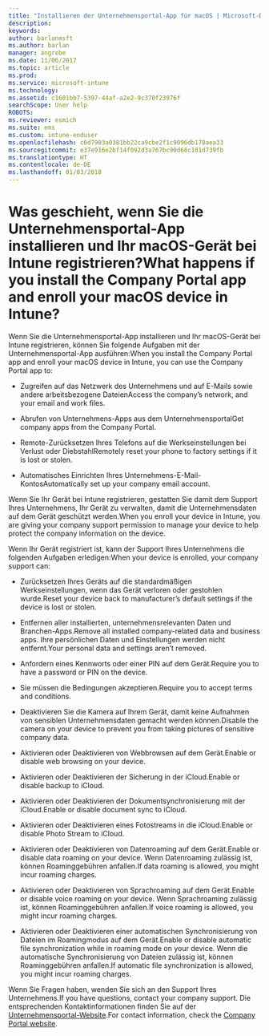 ```yaml
---
title: "Installieren der Unternehmensportal-App für macOS | Microsoft-Dokumentation"
description: 
keywords: 
author: barlanmsft
ms.author: barlan
manager: angrobe
ms.date: 11/06/2017
ms.topic: article
ms.prod: 
ms.service: microsoft-intune
ms.technology: 
ms.assetid: c1601bb7-5397-44af-a2e2-9c370f23976f
searchScope: User help
ROBOTS: 
ms.reviewer: esmich
ms.suite: ems
ms.custom: intune-enduser
ms.openlocfilehash: c6d7903a0381bb22ca9cbe2f1c9096db178aea33
ms.sourcegitcommit: e37e916e2bf14f092d3a767bc90d68c181d739fb
ms.translationtype: HT
ms.contentlocale: de-DE
ms.lasthandoff: 01/03/2018
---
```

# <a name="what-happens-if-you-install-the-company-portal-app-and-enroll-your-macos-device-in-intune"></a><span data-ttu-id="309f0-102">Was geschieht, wenn Sie die Unternehmensportal-App installieren und Ihr macOS-Gerät bei Intune registrieren?</span><span class="sxs-lookup"><span data-stu-id="309f0-102">What happens if you install the Company Portal app and enroll your macOS device in Intune?</span></span>

<span data-ttu-id="309f0-103">Wenn Sie die Unternehmensportal-App installieren und Ihr macOS-Gerät bei Intune registrieren, können Sie folgende Aufgaben mit der Unternehmensportal-App ausführen:</span><span class="sxs-lookup"><span data-stu-id="309f0-103">When you install the Company Portal app and enroll your macOS device in Intune, you can use the Company Portal app to:</span></span>

-   <span data-ttu-id="309f0-104">Zugreifen auf das Netzwerk des Unternehmens und auf E-Mails sowie andere arbeitsbezogene Dateien</span><span class="sxs-lookup"><span data-stu-id="309f0-104">Access the company’s network, and your email and work files.</span></span>

-   <span data-ttu-id="309f0-105">Abrufen von Unternehmens-Apps aus dem Unternehmensportal</span><span class="sxs-lookup"><span data-stu-id="309f0-105">Get company apps from the Company Portal.</span></span>

-   <span data-ttu-id="309f0-106">Remote-Zurücksetzen Ihres Telefons auf die Werkseinstellungen bei Verlust oder Diebstahl</span><span class="sxs-lookup"><span data-stu-id="309f0-106">Remotely reset your phone to factory settings if it is lost or stolen.</span></span>

-   <span data-ttu-id="309f0-107">Automatisches Einrichten Ihres Unternehmens-E-Mail-Kontos</span><span class="sxs-lookup"><span data-stu-id="309f0-107">Automatically set up your company email account.</span></span>

<span data-ttu-id="309f0-108">Wenn Sie Ihr Gerät bei Intune registrieren, gestatten Sie damit dem Support Ihres Unternehmens, Ihr Gerät zu verwalten, damit die Unternehmensdaten auf dem Gerät geschützt werden.</span><span class="sxs-lookup"><span data-stu-id="309f0-108">When you enroll your device in Intune, you are giving your company support permission to manage your device to help protect the company information on the device.</span></span>

<span data-ttu-id="309f0-109">Wenn Ihr Gerät registriert ist, kann der Support Ihres Unternehmens die folgenden Aufgaben erledigen:</span><span class="sxs-lookup"><span data-stu-id="309f0-109">When your device is enrolled, your company support can:</span></span>

-   <span data-ttu-id="309f0-110">Zurücksetzen Ihres Geräts auf die standardmäßigen Werkseinstellungen, wenn das Gerät verloren oder gestohlen wurde.</span><span class="sxs-lookup"><span data-stu-id="309f0-110">Reset your device back to manufacturer’s default settings if the device is lost or stolen.</span></span>

-   <span data-ttu-id="309f0-111">Entfernen aller installierten, unternehmensrelevanten Daten und Branchen-Apps.</span><span class="sxs-lookup"><span data-stu-id="309f0-111">Remove all installed company-related data and business apps.</span></span> <span data-ttu-id="309f0-112">Ihre persönlichen Daten und Einstellungen werden nicht entfernt.</span><span class="sxs-lookup"><span data-stu-id="309f0-112">Your personal data and settings aren’t removed.</span></span>

-   <span data-ttu-id="309f0-113">Anfordern eines Kennworts oder einer PIN auf dem Gerät.</span><span class="sxs-lookup"><span data-stu-id="309f0-113">Require you to have a password or PIN on the device.</span></span>

-   <span data-ttu-id="309f0-114">Sie müssen die Bedingungen akzeptieren.</span><span class="sxs-lookup"><span data-stu-id="309f0-114">Require you to accept terms and conditions.</span></span>

-   <span data-ttu-id="309f0-115">Deaktivieren Sie die Kamera auf Ihrem Gerät, damit keine Aufnahmen von sensiblen Unternehmensdaten gemacht werden können.</span><span class="sxs-lookup"><span data-stu-id="309f0-115">Disable the camera on your device to prevent you from taking pictures of sensitive company data.</span></span>

-   <span data-ttu-id="309f0-116">Aktivieren oder Deaktivieren von Webbrowsen auf dem Gerät.</span><span class="sxs-lookup"><span data-stu-id="309f0-116">Enable or disable web browsing on your device.</span></span>

-   <span data-ttu-id="309f0-117">Aktivieren oder Deaktivieren der Sicherung in der iCloud.</span><span class="sxs-lookup"><span data-stu-id="309f0-117">Enable or disable backup to iCloud.</span></span>

-   <span data-ttu-id="309f0-118">Aktivieren oder Deaktivieren der Dokumentsynchronisierung mit der iCloud.</span><span class="sxs-lookup"><span data-stu-id="309f0-118">Enable or disable document sync to iCloud.</span></span>

-   <span data-ttu-id="309f0-119">Aktivieren oder Deaktivieren eines Fotostreams in die iCloud.</span><span class="sxs-lookup"><span data-stu-id="309f0-119">Enable or disable Photo Stream to iCloud.</span></span>

-   <span data-ttu-id="309f0-120">Aktivieren oder Deaktivieren von Datenroaming auf dem Gerät.</span><span class="sxs-lookup"><span data-stu-id="309f0-120">Enable or disable data roaming on your device.</span></span> <span data-ttu-id="309f0-121">Wenn Datenroaming zulässig ist, können Roaminggebühren anfallen.</span><span class="sxs-lookup"><span data-stu-id="309f0-121">If data roaming is allowed, you might incur roaming charges.</span></span>

-   <span data-ttu-id="309f0-122">Aktivieren oder Deaktivieren von Sprachroaming auf dem Gerät.</span><span class="sxs-lookup"><span data-stu-id="309f0-122">Enable or disable voice roaming on your device.</span></span> <span data-ttu-id="309f0-123">Wenn Sprachroaming zulässig ist, können Roaminggebühren anfallen.</span><span class="sxs-lookup"><span data-stu-id="309f0-123">If voice roaming is allowed, you might incur roaming charges.</span></span>

-   <span data-ttu-id="309f0-124">Aktivieren oder Deaktivieren einer automatischen Synchronisierung von Dateien im Roamingmodus auf dem Gerät.</span><span class="sxs-lookup"><span data-stu-id="309f0-124">Enable or disable automatic file synchronization while in roaming mode on your device.</span></span> <span data-ttu-id="309f0-125">Wenn die automatische Synchronisierung von Dateien zulässig ist, können Roaminggebühren anfallen.</span><span class="sxs-lookup"><span data-stu-id="309f0-125">If automatic file synchronization is allowed, you might incur roaming charges.</span></span>

<span data-ttu-id="309f0-126">Wenn Sie Fragen haben, wenden Sie sich an den Support Ihres Unternehmens.</span><span class="sxs-lookup"><span data-stu-id="309f0-126">If you have questions, contact your company support.</span></span> <span data-ttu-id="309f0-127">Die entsprechenden Kontaktinformationen finden Sie auf der [Unternehmensportal-Website](https://portal.manage.microsoft.com#HelpDeskDialog).</span><span class="sxs-lookup"><span data-stu-id="309f0-127">For contact information, check the [Company Portal website](https://portal.manage.microsoft.com#HelpDeskDialog).</span></span>
